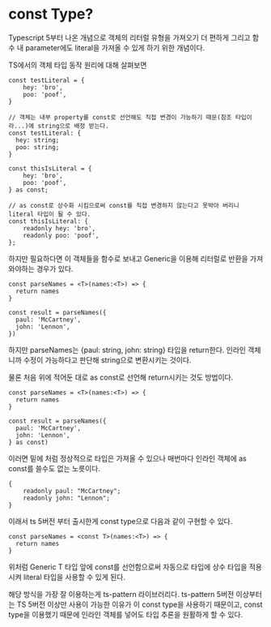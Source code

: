 # const Type?

Typescript 5부터 나온 개념으로 객체의 리터럴 유형을 가져오기 더 편하게 그리고 함수 내 parameter에도 literal을 가져올 수 있게 하기 위한 개념이다.

TS에서의 객체 타입 동작 원리에 대해 살펴보면

```
const testLiteral = {
    hey: 'bro',
    poo: 'poof',
}

// 객체는 내부 property를 const로 선언해도 직접 변경이 가능하기 때문(참조 타입이라...)에 string으로 배정 받는다.
const testLiteral: {
  hey: string;
  poo: string;
}

const thisIsLiteral = {
    hey: 'bro',
    poo: 'poof',
} as const;

// as const로 상수화 시킴으로써 const를 직접 변경하지 않는다고 못박아 버리니 literal 타입이 될 수 있다.
const thisIsLiteral: {
    readonly hey: 'bro',
    readonly poo: 'poof',
};
```

하지만 필요하다면 이 객체들을 함수로 보내고 Generic을 이용해 리터럴로 반환을 가져와야하는 경우가 있다.

```
const parseNames = <T>(names:<T>) => {
  return names
}

const result = parseNames({
  paul: 'McCartney',
  john: 'Lennon',
})
```

하지만 parseNames는 {paul: string, john: string} 타입을 return한다. 인라인 객체니까 수정이 가능하다고 판단해 string으로 변환시키는 것이다.

물론 처음 위에 적어둔 대로 as const로 선언해 return시키는 것도 방법이다.

```
const parseNames = <T>(names:<T>) => {
  return names
}

const result = parseNames({
  paul: 'McCartney',
  john: 'Lennon',
} as const)
```

이러면 밑에 처럼 정상적으로 타입은 가져올 수 있으나 매번마다 인라인 객체에 as const를 쓸수도 없는 노릇이다.

```
{
    readonly paul: "McCartney";
    readonly john: "Lennon";
}
```

이래서 ts 5버전 부터 출시한게 const type으로 다음과 같이 구현할 수 있다.

```
const parseNames = <const T>(names:<T>) => {
  return names
}
```

위처럼 Generic T 타입 앞에 const를 선언함으로써 자동으로 타입에 상수 타입을 적용시켜 literal 타입을 사용할 수 있게 된다.

해당 방식을 가장 잘 이용하는게 ts-pattern 라이브러리다.
ts-pattern 5버전 이상부터는 TS 5버전 이상만 사용이 가능한 이유가 이 const type을 사용하기 때문이고, const type을 이용했기 때문에 인라인 객체를 넣어도 타입 추론을 원활하게 할 수 있다.

